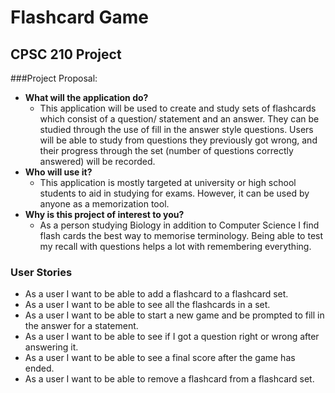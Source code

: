 # Flashcard Game
## CPSC 210 Project 

###Project Proposal:
- **What will the application do?**
  - This application will be used to create and study sets 
  of flashcards which consist of a question/ statement and 
  an answer. They can be studied through the use of fill in the answer
  style questions. Users will be able to study from 
  questions they previously got wrong, and their progress
  through the set (number of questions correctly answered) will be recorded.
- **Who will use it?**
  - This application is mostly targeted at university or high school
  students to aid in studying for exams. However, it can be used
  by anyone as a memorization tool.
- **Why is this project of interest to you?**
  - As a person studying Biology in addition to Computer Science
  I find flash cards the best way to memorise terminology. Being
  able to test my recall with questions helps a lot with remembering
  everything.

### User Stories
- As a user I want to be able to add a flashcard to a flashcard set.
- As a user I want to be able to see all the flashcards in a set.
- As a user I want to be able to start a new game and be prompted to fill in the answer for a statement.
- As a user I want to be able to see if I got a question right or wrong after answering it. 
- As a user I want to be able to see a final score after the game has ended.
- As a user I want to be able to remove a flashcard from a flashcard set.